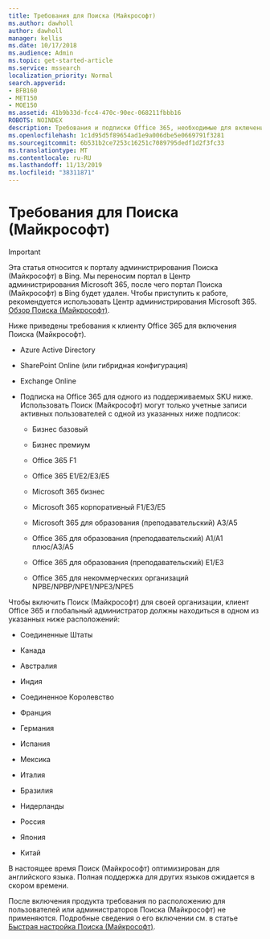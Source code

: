 ```yaml
---
title: Требования для Поиска (Майкрософт)
ms.author: dawholl
author: dawholl
manager: kellis
ms.date: 10/17/2018
ms.audience: Admin
ms.topic: get-started-article
ms.service: mssearch
localization_priority: Normal
search.appverid:
- BFB160
- MET150
- MOE150
ms.assetid: 41b9b33d-fcc4-470c-90ec-068211fbbb16
ROBOTS: NOINDEX
description: Требования и подписки Office 365, необходимые для включения Поиска (Майкрософт)
ms.openlocfilehash: 1c1d95d5f89654ad1e9a006dbe5e0669791f3281
ms.sourcegitcommit: 6b531b2ce7253c16251c7089795dedf1d2f3fc33
ms.translationtype: MT
ms.contentlocale: ru-RU
ms.lasthandoff: 11/13/2019
ms.locfileid: "38311871"
---
```

# <a name="requirements-for-microsoft-search"></a>Требования для Поиска (Майкрософт)

> [!IMPORTANT]
> Эта статья относится к порталу администрирования Поиска (Майкрософт) в Bing. Мы переносим портал в Центр администрирования Microsoft 365, после чего портал Поиска (Майкрософт) в Bing будет удален. Чтобы приступить к работе, рекомендуется использовать Центр администрирования Microsoft 365. [Обзор Поиска (Майкрософт)](overview-microsoft-search.md).

Ниже приведены требования к клиенту Office 365 для включения Поиска (Майкрософт). 
  
- Azure Active Directory
    
- SharePoint Online (или гибридная конфигурация)
    
- Exchange Online
    
- Подписка на Office 365 для одного из поддерживаемых SKU ниже. Использовать Поиск (Майкрософт) могут только учетные записи активных пользователей с одной из указанных ниже подписок:
    
  - Бизнес базовый
    
  - Бизнес премиум
    
  - Office 365 F1
    
  - Office 365 E1/E2/E3/E5
    
  - Microsoft 365 бизнес
    
  - Microsoft 365 корпоративный F1/E3/E5
    
  - Microsoft 365 для образования (преподавательский) A3/A5
    
  - Office 365 для образования (преподавательский) A1/A1 плюс/A3/A5
    
  - Office 365 для образования (преподавательский) E1/E3
    
  - Office 365 для некоммерческих организаций NPBE/NPBP/NPE1/NPE3/NPE5
    
Чтобы включить Поиск (Майкрософт) для своей организации, клиент Office 365 и глобальный администратор должны находиться в одном из указанных ниже расположений:
  
- Соединенные Штаты
    
- Канада
    
- Австралия
    
- Индия
    
- Соединенное Королевство
    
- Франция
    
- Германия
  
- Испания
    
- Мексика
    
- Италия
    
- Бразилия
    
- Нидерланды
    
- Россия
    
- Япония

- Китай
 
В настоящее время Поиск (Майкрософт) оптимизирован для английского языка. Полная поддержка для других языков ожидается в скором времени.

После включения продукта требования по расположению для пользователей или администраторов Поиска (Майкрософт) не применяются. Подробные сведения о его включении см. в статье [Быстрая настройка Поиска (Майкрософт)](quick-set-up.md). 

  

